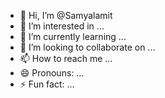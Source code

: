 - 👋 Hi, I’m @Samyalamit
- 👀 I’m interested in ...
- 🌱 I’m currently learning ...
- 💞️ I’m looking to collaborate on ...
- 📫 How to reach me ...
- 😄 Pronouns: ...
- ⚡ Fun fact: ...

<!---
Samyalamit/Samyalamit is a ✨ special ✨ repository because its `README.md` (this file) appears on your GitHub profile.
You can click the Preview link to take a look at your changes.
--->
